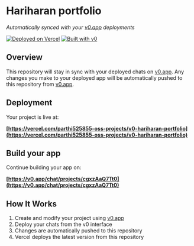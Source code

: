 # Hariharan portfolio

*Automatically synced with your [v0.app](https://v0.app) deployments*

[![Deployed on Vercel](https://img.shields.io/badge/Deployed%20on-Vercel-black?style=for-the-badge&logo=vercel)](https://vercel.com/parthi525855-oss-projects/v0-hariharan-portfolio)
[![Built with v0](https://img.shields.io/badge/Built%20with-v0.app-black?style=for-the-badge)](https://v0.app/chat/projects/cgxzAaQ7Tt0)

## Overview

This repository will stay in sync with your deployed chats on [v0.app](https://v0.app).
Any changes you make to your deployed app will be automatically pushed to this repository from [v0.app](https://v0.app).

## Deployment

Your project is live at:

**[https://vercel.com/parthi525855-oss-projects/v0-hariharan-portfolio](https://vercel.com/parthi525855-oss-projects/v0-hariharan-portfolio)**

## Build your app

Continue building your app on:

**[https://v0.app/chat/projects/cgxzAaQ7Tt0](https://v0.app/chat/projects/cgxzAaQ7Tt0)**

## How It Works

1. Create and modify your project using [v0.app](https://v0.app)
2. Deploy your chats from the v0 interface
3. Changes are automatically pushed to this repository
4. Vercel deploys the latest version from this repository
